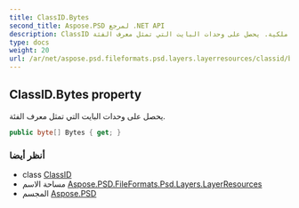 ```yaml
---
title: ClassID.Bytes
second_title: Aspose.PSD لمرجع .NET API
description: ClassID ملكية. يحصل على وحدات البايت التي تمثل معرف الفئة.
type: docs
weight: 20
url: /ar/net/aspose.psd.fileformats.psd.layers.layerresources/classid/bytes/
---
```

## ClassID.Bytes property

يحصل على وحدات البايت التي تمثل معرف الفئة.

```csharp
public byte[] Bytes { get; }
```

### أنظر أيضا

* class [ClassID](../)
* مساحة الاسم [Aspose.PSD.FileFormats.Psd.Layers.LayerResources](../../classid/)
* المجسم [Aspose.PSD](../../../)


